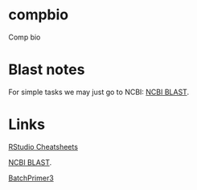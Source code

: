 # compbio
Comp bio


# Blast notes

For simple tasks we may just go to NCBI: [NCBI BLAST](https://blast.ncbi.nlm.nih.gov/Blast.cgi).


# Links

[RStudio Cheatsheets](https://www.rstudio.com/resources/cheatsheets/)

[NCBI BLAST](https://blast.ncbi.nlm.nih.gov/Blast.cgi).

[BatchPrimer3](https://wheat.pw.usda.gov/demos/BatchPrimer3/)

